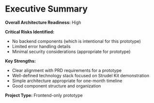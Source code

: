 # Executive Summary

**Overall Architecture Readiness:** High

**Critical Risks Identified:**

- No backend components (which is intentional for this prototype)
- Limited error handling details
- Minimal security considerations (appropriate for prototype)

**Key Strengths:**

- Clear alignment with PRD requirements for a prototype
- Well-defined technology stack focused on Strudel Kit demonstration
- Simple architecture appropriate for one-month timeline
- Good component structure and organization

**Project Type:** Frontend-only prototype
